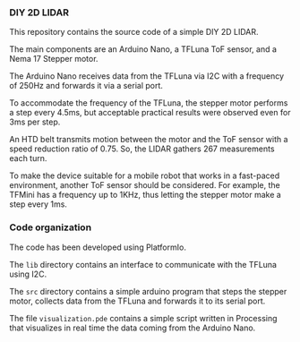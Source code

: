 ### DIY 2D LIDAR

This repository contains the source code of a simple DIY 2D LIDAR. 

The main components are an Arduino Nano, a TFLuna ToF sensor, and a Nema 17 Stepper motor. 

The Arduino Nano receives data from the TFLuna via I2C with a frequency of 250Hz and forwards it via a serial port. 

To accommodate the frequency of the TFLuna, the stepper motor performs a step every 4.5ms, but acceptable practical results were observed even for 3ms per step.

An HTD belt transmits motion between the motor and the ToF sensor with a speed reduction ratio of 0.75. So, the LIDAR gathers 267 measurements each turn.

To make the device suitable for a mobile robot that works in a fast-paced environment, another ToF sensor should be considered. For example, the TFMini has a frequency up to 1KHz, thus letting the stepper motor make a step every 1ms.

### Code organization

The code has been developed using PlatformIo.

The `lib` directory contains an interface to communicate with the TFLuna using I2C.

The `src` directory contains a simple arduino program that steps the stepper motor, collects data from the TFLuna and forwards it to its serial port.

The file `visualization.pde` contains a simple script written in Processing that visualizes in real time the data coming from the Arduino Nano.
